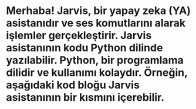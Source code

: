 # Merhaba! Jarvis, bir yapay zeka (YA) asistanıdır ve ses komutlarını alarak işlemler gerçekleştirir. Jarvis asistanının kodu Python dilinde yazılabilir. Python, bir programlama dilidir ve kullanımı kolaydır. Örneğin, aşağıdaki kod bloğu Jarvis asistanının bir kısmını içerebilir.
